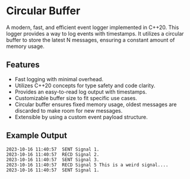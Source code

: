 # Circular Buffer

A modern, fast, and efficient event logger implemented in C++20. This logger provides a way to log events with timestamps. It utilizes a circular buffer to store the latest N messages, ensuring a constant amount of memory usage.

## Features

- Fast logging with minimal overhead.
- Utilizes C++20 concepts for type safety and code clarity.
- Provides an easy-to-read log output with timestamps.
- Customizable buffer size to fit specific use cases.
- Circular buffer ensures fixed memory usage, oldest messages are discarded to make room for new messages.
- Extensible by using a custom event payload structure.

## Example Output

```plaintext
2023-10-16 11:40:57  SENT Signal 1.
2023-10-16 11:40:57  RECD Signal 2.
2023-10-16 11:40:57  SENT Signal 3.
2023-10-16 11:40:57  RECD Signal 5 This is a weird signal....
2023-10-16 11:40:57  SENT Signal 1.
